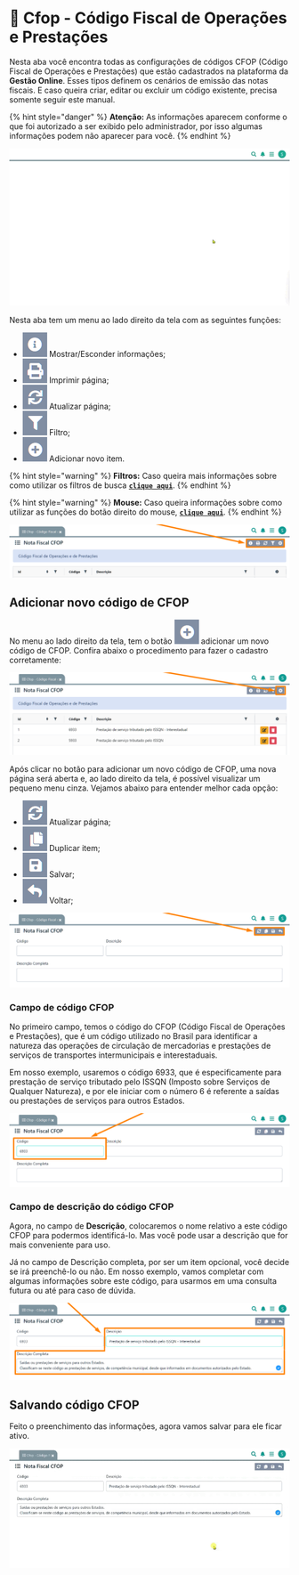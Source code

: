 # 🟰 Cfop - Código Fiscal de Operações e Prestações

Nesta aba você encontra todas as configurações de códigos CFOP (Código Fiscal de Operações e Prestações) que estão cadastrados na plataforma da **Gestão Online**. Esses tipos definem os cenários de emissão das notas fiscais. E caso queira criar, editar ou excluir um código existente, precisa somente seguir este manual.

{% hint style="danger" %}
**Atenção:** As informações aparecem conforme o que foi autorizado a ser exibido pelo administrador, por isso algumas informações podem não aparecer para você.
{% endhint %}

![](/erp-v2/assets/funcionalidades/fiscal/aba_cfop.gif)

Nesta aba tem um menu ao lado direito da tela com as seguintes funções:

- <img src="/erp-v2/assets/icon_exibir.png" alt="" data-size="line"> Mostrar/Esconder informações;
- <img src="/erp-v2/assets/icon_imprimir.png" alt="" data-size="line"> Imprimir página;
- <img src="/erp-v2/assets/icon_atualizar.png" alt="" data-size="line"> Atualizar página;
- <img src="/erp-v2/assets/icon_filtro.png" alt="" data-size="line"> Filtro;
- <img src="/erp-v2/assets/icon_add.png" alt="" data-size="line"> Adicionar novo item.

{% hint style="warning" %}
**Filtros:** Caso queira mais informações sobre como utilizar os filtros de busca [**`clique aqui`**](/erp-v2/primeiro_acesso/filtros.md).
{% endhint %}

{% hint style="warning" %}
**Mouse:** Caso queira informações sobre como utilizar as funções do botão direito do mouse, [**`clique aqui`**](https://docs.gestao.plus/erp-v2/primeiro_acesso/atalhos_internos#menu-botao-direito-do-mouse).
{% endhint %}

![](/erp-v2/assets/funcionalidades/fiscal/aba_cfop_menu.png)

## Adicionar novo código de CFOP

No menu ao lado direito da tela, tem o botão <img src="/erp-v2/assets/icon_add.png" alt="" data-size="line"> adicionar um novo código de CFOP. Confira abaixo o procedimento para fazer o cadastro corretamente:

![](/erp-v2/assets/funcionalidades/fiscal/aba_cfop_add.png)

Após clicar no botão para adicionar um novo código de CFOP, uma nova página será aberta e, ao lado direito da tela, é possível visualizar um pequeno menu cinza. Vejamos abaixo para entender melhor cada opção:

- <img src="/erp-v2/assets/icon_atualizar.png" alt="" data-size="line"> Atualizar página;
- <img src="/erp-v2/assets/icon_duplicar.png" alt="" data-size="line"> Duplicar item;
- <img src="/erp-v2/assets/icon_salvar.png" alt="" data-size="line"> Salvar;
- <img src="/erp-v2/assets/icon_voltar.png" alt="" data-size="line"> Voltar;

![](/erp-v2/assets/funcionalidades/fiscal/aba_cfop_add_menu.png)

### Campo de código CFOP

No primeiro campo, temos o código do CFOP (Código Fiscal de Operações e Prestações), que é um código utilizado no Brasil para identificar a natureza das operações de circulação de mercadorias e prestações de serviços de transportes intermunicipais e interestaduais.

Em nosso exemplo, usaremos o código 6933, que é especificamente para prestação de serviço tributado pelo ISSQN (Imposto sobre Serviços de Qualquer Natureza), e por ele iniciar com o número 6 é referente a saídas ou prestações de serviços para outros Estados.

![](/erp-v2/assets/funcionalidades/fiscal/aba_cfop_add_campo_codigo.png)

### Campo de descrição do código CFOP

Agora, no campo de **Descrição**, colocaremos o nome relativo a este código CFOP para podermos identificá-lo. Mas você pode usar a descrição que for mais conveniente para uso.

Já no campo de Descrição completa, por ser um item opcional, você decide se irá preenchê-lo ou não. Em nosso exemplo, vamos completar com algumas informações sobre este código, para usarmos em uma consulta futura ou até para caso de dúvida.

![](/erp-v2/assets/funcionalidades/fiscal/aba_cfop_add_campo_descricao_completa.png)

## Salvando código CFOP

Feito o preenchimento das informações, agora vamos salvar para ele ficar ativo.

![](/erp-v2/assets/funcionalidades/fiscal/aba_cfop_add_salvar.gif)

<br>

<br>